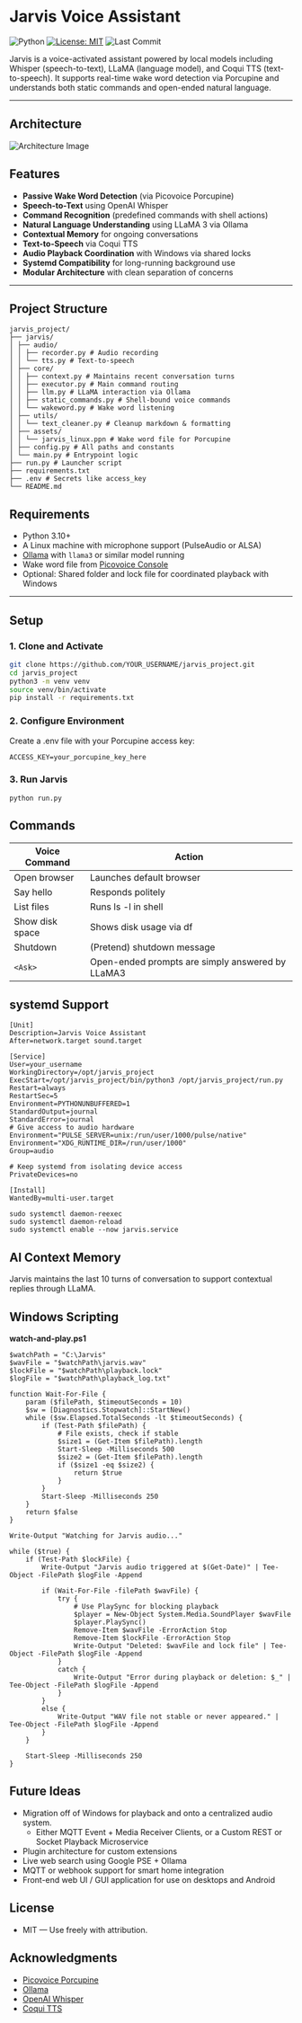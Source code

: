 # Jarvis Voice Assistant

![Python](https://img.shields.io/badge/python-3.10+-blue)
[![License: MIT](https://img.shields.io/badge/License-MIT-yellow.svg)](LICENSE)
![Last Commit](https://img.shields.io/github/last-commit/tschrock5252/jarvis)

Jarvis is a voice-activated assistant powered by local models including Whisper (speech-to-text), LLaMA (language model), and Coqui TTS (text-to-speech). It supports real-time wake word detection via Porcupine and understands both static commands and open-ended natural language.

---

## Architecture
![Architecture Image](jarvis.png)

## Features

- **Passive Wake Word Detection** (via Picovoice Porcupine)
- **Speech-to-Text** using OpenAI Whisper
- **Command Recognition** (predefined commands with shell actions)
- **Natural Language Understanding** using LLaMA 3 via Ollama
- **Contextual Memory** for ongoing conversations
- **Text-to-Speech** via Coqui TTS
- **Audio Playback Coordination** with Windows via shared locks
- **Systemd Compatibility** for long-running background use
- **Modular Architecture** with clean separation of concerns

---

## Project Structure
```
jarvis_project/
├── jarvis/
│ ├── audio/
│ │ ├── recorder.py # Audio recording
│ │ └── tts.py # Text-to-speech
│ ├── core/
│ │ ├── context.py # Maintains recent conversation turns
│ │ ├── executor.py # Main command routing
│ │ ├── llm.py # LLaMA interaction via Ollama
│ │ ├── static_commands.py # Shell-bound voice commands
│ │ └── wakeword.py # Wake word listening
│ ├── utils/
│ │ └── text_cleaner.py # Cleanup markdown & formatting
│ ├── assets/
│ │ └── jarvis_linux.ppn # Wake word file for Porcupine
│ ├── config.py # All paths and constants
│ └── main.py # Entrypoint logic
├── run.py # Launcher script
├── requirements.txt
├── .env # Secrets like access_key
└── README.md
```

## Requirements
- Python 3.10+
- A Linux machine with microphone support (PulseAudio or ALSA)
- [Ollama](https://ollama.com/) with `llama3` or similar model running
- Wake word file from [Picovoice Console](https://console.picovoice.ai/)
- Optional: Shared folder and lock file for coordinated playback with Windows

---

## Setup

### 1. Clone and Activate

```bash
git clone https://github.com/YOUR_USERNAME/jarvis_project.git
cd jarvis_project
python3 -m venv venv
source venv/bin/activate
pip install -r requirements.txt
```
### 2. Configure Environment

Create a .env file with your Porcupine access key:
```
ACCESS_KEY=your_porcupine_key_here
```

### 3. Run Jarvis
```
python run.py
```

## Commands
|Voice Command|Action|
|---|---|
|Open browser|Launches default browser|
|Say hello|Responds politely|
|List files|Runs ls -l in shell|
|Show disk space|Shows disk usage via df|
|Shutdown|(Pretend) shutdown message|
|`<Ask>`|Open-ended prompts are simply answered by LLaMA3|

## systemd Support
```
[Unit]
Description=Jarvis Voice Assistant
After=network.target sound.target

[Service]
User=your_username
WorkingDirectory=/opt/jarvis_project
ExecStart=/opt/jarvis_project/bin/python3 /opt/jarvis_project/run.py
Restart=always
RestartSec=5
Environment=PYTHONUNBUFFERED=1
StandardOutput=journal
StandardError=journal
# Give access to audio hardware
Environment="PULSE_SERVER=unix:/run/user/1000/pulse/native"
Environment="XDG_RUNTIME_DIR=/run/user/1000"
Group=audio

# Keep systemd from isolating device access
PrivateDevices=no

[Install]
WantedBy=multi-user.target
```
```
sudo systemctl daemon-reexec
sudo systemctl daemon-reload
sudo systemctl enable --now jarvis.service
```

## AI Context Memory
Jarvis maintains the last 10 turns of conversation to support contextual replies through LLaMA.

## Windows Scripting
**watch-and-play.ps1**
```
$watchPath = "C:\Jarvis"
$wavFile = "$watchPath\jarvis.wav"
$lockFile = "$watchPath\playback.lock"
$logFile = "$watchPath\playback_log.txt"

function Wait-For-File {
    param ($filePath, $timeoutSeconds = 10)
    $sw = [Diagnostics.Stopwatch]::StartNew()
    while ($sw.Elapsed.TotalSeconds -lt $timeoutSeconds) {
        if (Test-Path $filePath) {
            # File exists, check if stable
            $size1 = (Get-Item $filePath).length
            Start-Sleep -Milliseconds 500
            $size2 = (Get-Item $filePath).length
            if ($size1 -eq $size2) {
                return $true
            }
        }
        Start-Sleep -Milliseconds 250
    }
    return $false
}

Write-Output "Watching for Jarvis audio..."

while ($true) {
    if (Test-Path $lockFile) {
        Write-Output "Jarvis audio triggered at $(Get-Date)" | Tee-Object -FilePath $logFile -Append

        if (Wait-For-File -filePath $wavFile) {
            try {
                # Use PlaySync for blocking playback
                $player = New-Object System.Media.SoundPlayer $wavFile
                $player.PlaySync()
                Remove-Item $wavFile -ErrorAction Stop
                Remove-Item $lockFile -ErrorAction Stop
                Write-Output "Deleted: $wavFile and lock file" | Tee-Object -FilePath $logFile -Append
            }
            catch {
                Write-Output "Error during playback or deletion: $_" | Tee-Object -FilePath $logFile -Append
            }
        }
        else {
            Write-Output "WAV file not stable or never appeared." | Tee-Object -FilePath $logFile -Append
        }
    }

    Start-Sleep -Milliseconds 250
}
```

## Future Ideas
 - Migration off of Windows for playback and onto a centralized audio system.
   - Either MQTT Event + Media Receiver Clients, or a Custom REST or Socket Playback Microservice
 - Plugin architecture for custom extensions
 - Live web search using Google PSE + Ollama
 - MQTT or webhook support for smart home integration
 - Front-end web UI / GUI application for use on desktops and Android

## License
 - MIT — Use freely with attribution.

## Acknowledgments
 - [Picovoice Porcupine](https://picovoice.ai/)
 - [Ollama](https://ollama.com/)
 - [OpenAI Whisper](https://github.com/openai/whisper)
 - [Coqui TTS](https://github.com/coqui-ai/TTS)
